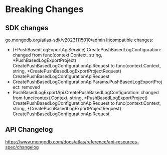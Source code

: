 # Breaking Changes

## SDK changes

go.mongodb.org/atlas-sdk/v20231115010/admin
Incompatible changes:

- (*PushBasedLogExportApiService).CreatePushBasedLogConfiguration: changed from func(context.Context, string, *PushBasedLogExportProject) CreatePushBasedLogConfigurationApiRequest to func(context.Context, string, \*CreatePushBasedLogExportProjectRequest) CreatePushBasedLogConfigurationApiRequest
- CreatePushBasedLogConfigurationApiParams.PushBasedLogExportProject: removed
- PushBasedLogExportApi.CreatePushBasedLogConfiguration: changed from func(context.Context, string, *PushBasedLogExportProject) CreatePushBasedLogConfigurationApiRequest to func(context.Context, string, *CreatePushBasedLogExportProjectRequest) CreatePushBasedLogConfigurationApiRequest

## API Changelog

https://www.mongodb.com/docs/atlas/reference/api-resources-spec/changelog
